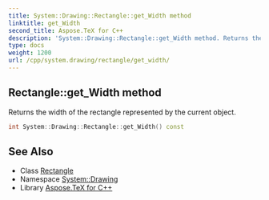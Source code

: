 ```yaml
---
title: System::Drawing::Rectangle::get_Width method
linktitle: get_Width
second_title: Aspose.TeX for C++
description: 'System::Drawing::Rectangle::get_Width method. Returns the width of the rectangle represented by the current object in C++.'
type: docs
weight: 1200
url: /cpp/system.drawing/rectangle/get_width/
---
```

## Rectangle::get_Width method


Returns the width of the rectangle represented by the current object.

```cpp
int System::Drawing::Rectangle::get_Width() const
```

## See Also

* Class [Rectangle](../)
* Namespace [System::Drawing](../../)
* Library [Aspose.TeX for C++](../../../)

